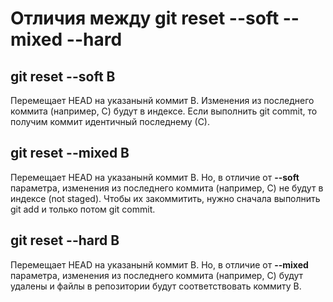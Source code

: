 # Отличия между git reset --soft --mixed --hard

## git reset --soft B
Перемещает HEAD на указанынй коммит B. Изменения из последнего коммита (например, С) будут в индексе. Если выполнить git commit, то получим коммит идентичный последнему (С).

## git reset --mixed B
Перемещает HEAD на указанынй коммит B. Но, в отличие от **--soft** параметра, изменения из последнего коммита (например, С) не будут в индексе (not staged). Чтобы их закоммитить, нужно сначала выполнить git add и только потом git commit.

## git reset --hard B
Перемещает HEAD на указанынй коммит B. Но, в отличие от **--mixed** параметра, изменения из последнего коммита (например, С) будут удалены и файлы в репозитории будут соответствовать коммиту B.